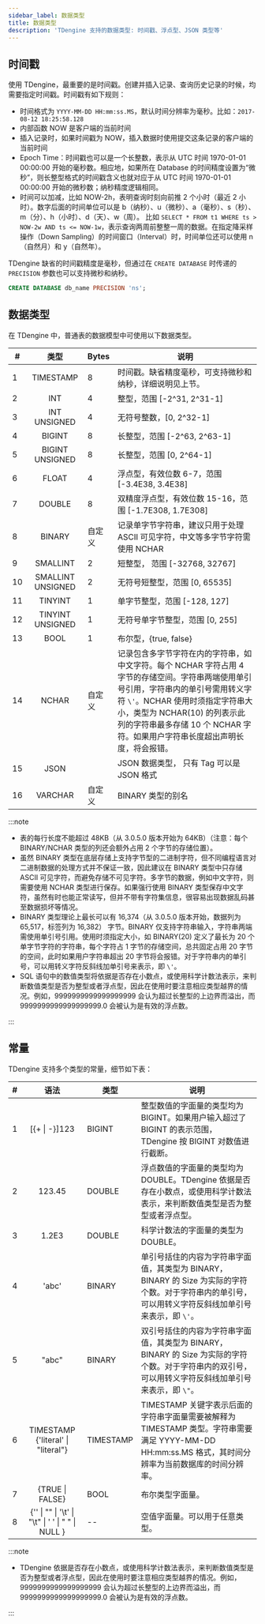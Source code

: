 ```yaml
---
sidebar_label: 数据类型
title: 数据类型
description: 'TDengine 支持的数据类型: 时间戳、浮点型、JSON 类型等'
---
```


## 时间戳

使用 TDengine，最重要的是时间戳。创建并插入记录、查询历史记录的时候，均需要指定时间戳。时间戳有如下规则：

- 时间格式为 `YYYY-MM-DD HH:mm:ss.MS`，默认时间分辨率为毫秒。比如：`2017-08-12 18:25:58.128`
- 内部函数 NOW 是客户端的当前时间
- 插入记录时，如果时间戳为 NOW，插入数据时使用提交这条记录的客户端的当前时间
- Epoch Time：时间戳也可以是一个长整数，表示从 UTC 时间 1970-01-01 00:00:00 开始的毫秒数。相应地，如果所在 Database 的时间精度设置为“微秒”，则长整型格式的时间戳含义也就对应于从 UTC 时间 1970-01-01 00:00:00 开始的微秒数；纳秒精度逻辑相同。
- 时间可以加减，比如 NOW-2h，表明查询时刻向前推 2 个小时（最近 2 小时）。数字后面的时间单位可以是 b（纳秒）、u（微秒）、a（毫秒）、s（秒）、m（分）、h（小时）、d（天）、w（周）。 比如 `SELECT * FROM t1 WHERE ts > NOW-2w AND ts <= NOW-1w`，表示查询两周前整整一周的数据。在指定降采样操作（Down Sampling）的时间窗口（Interval）时，时间单位还可以使用 n（自然月）和 y（自然年）。

TDengine 缺省的时间戳精度是毫秒，但通过在 `CREATE DATABASE` 时传递的 `PRECISION` 参数也可以支持微秒和纳秒。

```sql
CREATE DATABASE db_name PRECISION 'ns';
```

## 数据类型

在 TDengine 中，普通表的数据模型中可使用以下数据类型。

| #   |     **类型**      | **Bytes** | **说明**                                                                                                                                                                                                                                                                                                          |
| --- | :---------------: | --------- | ----------------------------------------------------------------------------------------------------------------------------------------------------------------------------------------------------------------------------------------------------------------------------------------------------------------- |
| 1   |     TIMESTAMP     | 8         | 时间戳。缺省精度毫秒，可支持微秒和纳秒，详细说明见上节。                                                                                                                                                                                                                                                          |
| 2   |        INT        | 4         | 整型，范围 [-2^31, 2^31-1]                                                                                                                                                                                                                                                                                        |
| 3   |   INT UNSIGNED    | 4         | 无符号整数，[0, 2^32-1]                                                                                                                                                                                                                                                                                           |
| 4   |      BIGINT       | 8         | 长整型，范围 [-2^63, 2^63-1]                                                                                                                                                                                                                                                                                      |
| 5   |  BIGINT UNSIGNED  | 8         | 长整型，范围 [0, 2^64-1]                                                                                                                                                                                                                                                                                          |
| 6   |       FLOAT       | 4         | 浮点型，有效位数 6-7，范围 [-3.4E38, 3.4E38]                                                                                                                                                                                                                                                                      |
| 7   |      DOUBLE       | 8         | 双精度浮点型，有效位数 15-16，范围 [-1.7E308, 1.7E308]                                                                                                                                                                                                                                                            |
| 8   |      BINARY       | 自定义    | 记录单字节字符串，建议只用于处理 ASCII 可见字符，中文等多字节字符需使用 NCHAR                                                                                                                                                                                                                                     |
| 9   |     SMALLINT      | 2         | 短整型， 范围 [-32768, 32767]                                                                                                                                                                                                                                                                                     |
| 10  | SMALLINT UNSIGNED | 2         | 无符号短整型，范围 [0, 65535]                                                                                                                                                                                                                                                                                     |
| 11  |      TINYINT      | 1         | 单字节整型，范围 [-128, 127]                                                                                                                                                                                                                                                                                      |
| 12  | TINYINT UNSIGNED  | 1         | 无符号单字节整型，范围 [0, 255]                                                                                                                                                                                                                                                                                   |
| 13  |       BOOL        | 1         | 布尔型，{true, false}                                                                                                                                                                                                                                                                                             |
| 14  |       NCHAR       | 自定义    | 记录包含多字节字符在内的字符串，如中文字符。每个 NCHAR 字符占用 4 字节的存储空间。字符串两端使用单引号引用，字符串内的单引号需用转义字符 `\'`。NCHAR 使用时须指定字符串大小，类型为 NCHAR(10) 的列表示此列的字符串最多存储 10 个 NCHAR 字符。如果用户字符串长度超出声明长度，将会报错。 |
| 15  |       JSON        |           | JSON 数据类型， 只有 Tag 可以是 JSON 格式                                                                                                                                                                                                                                                                         |
| 16  |      VARCHAR      | 自定义    | BINARY 类型的别名                                                                                                                                                                                                                                                                                                 |

:::note

- 表的每行长度不能超过 48KB（从 3.0.5.0 版本开始为 64KB）（注意：每个 BINARY/NCHAR 类型的列还会额外占用 2 个字节的存储位置）。
- 虽然 BINARY 类型在底层存储上支持字节型的二进制字符，但不同编程语言对二进制数据的处理方式并不保证一致，因此建议在 BINARY 类型中只存储 ASCII 可见字符，而避免存储不可见字符。多字节的数据，例如中文字符，则需要使用 NCHAR 类型进行保存。如果强行使用 BINARY 类型保存中文字符，虽然有时也能正常读写，但并不带有字符集信息，很容易出现数据乱码甚至数据损坏等情况。
- BINARY 类型理论上最长可以有 16,374（从 3.0.5.0 版本开始，数据列为 65,517，标签列为 16,382） 字节。BINARY 仅支持字符串输入，字符串两端需使用单引号引用。使用时须指定大小，如 BINARY(20) 定义了最长为 20 个单字节字符的字符串，每个字符占 1 字节的存储空间，总共固定占用 20 字节的空间，此时如果用户字符串超出 20 字节将会报错。对于字符串内的单引号，可以用转义字符反斜线加单引号来表示，即 `\'`。
- SQL 语句中的数值类型将依据是否存在小数点，或使用科学计数法表示，来判断数值类型是否为整型或者浮点型，因此在使用时要注意相应类型越界的情况。例如，9999999999999999999 会认为超过长整型的上边界而溢出，而 9999999999999999999.0 会被认为是有效的浮点数。

:::

## 常量

TDengine 支持多个类型的常量，细节如下表：

| #   |                     **语法**                      | **类型**  | **说明**                                                                                                                                              |
| --- | :-----------------------------------------------: | --------- | ----------------------------------------------------------------------------------------------------------------------------------------------------- |
| 1   |                   [{+ \| -}]123                   | BIGINT    | 整型数值的字面量的类型均为 BIGINT。如果用户输入超过了 BIGINT 的表示范围，TDengine 按 BIGINT 对数值进行截断。                                          |
| 2   |                      123.45                       | DOUBLE    | 浮点数值的字面量的类型均为 DOUBLE。TDengine 依据是否存在小数点，或使用科学计数法表示，来判断数值类型是否为整型或者浮点型。                            |
| 3   |                       1.2E3                       | DOUBLE    | 科学计数法的字面量的类型为 DOUBLE。                                                                                                                   |
| 4   |                       'abc'                       | BINARY    | 单引号括住的内容为字符串字面值，其类型为 BINARY，BINARY 的 Size 为实际的字符个数。对于字符串内的单引号，可以用转义字符反斜线加单引号来表示，即 `\'`。 |
| 5   |                       "abc"                       | BINARY    | 双引号括住的内容为字符串字面值，其类型为 BINARY，BINARY 的 Size 为实际的字符个数。对于字符串内的双引号，可以用转义字符反斜线加单引号来表示，即 `\"`。 |
| 6   |        TIMESTAMP {'literal' \| "literal"}         | TIMESTAMP | TIMESTAMP 关键字表示后面的字符串字面量需要被解释为 TIMESTAMP 类型。字符串需要满足 YYYY-MM-DD HH:mm:ss.MS 格式，其时间分辨率为当前数据库的时间分辨率。 |
| 7   |                  {TRUE \| FALSE}                  | BOOL      | 布尔类型字面量。                                                                                                                                      |
| 8   | {'' \| "" \| '\t' \| "\t" \| ' ' \| " " \| NULL } | --        | 空值字面量。可以用于任意类型。                                                                                                                        |

:::note

- TDengine 依据是否存在小数点，或使用科学计数法表示，来判断数值类型是否为整型或者浮点型，因此在使用时要注意相应类型越界的情况。例如，9999999999999999999 会认为超过长整型的上边界而溢出，而 9999999999999999999.0 会被认为是有效的浮点数。

:::
